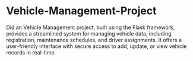 # Vehicle-Management-Project
Did an Vehicle Management project, built using the Flask framework, provides a streamlined system for managing vehicle data, including registration, maintenance schedules, and driver assignments. It offers a user-friendly interface with secure access to add, update, or view vehicle records in real-time.
